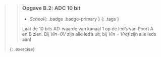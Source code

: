 >> ### Opgave B.2: ADC 10 bit
>>
>> - *School*{: .badge .badge-primary }
>>{: .tags }
>>
>> Laat de 10 bits AD-waarde van kanaal 1 op de led’s van Poort A en B zien. Bij *Vin=0V* zijn alle led’s uit, bij *Vin = Vref* zijn alle leds aan!
>>
>{: .exercise}